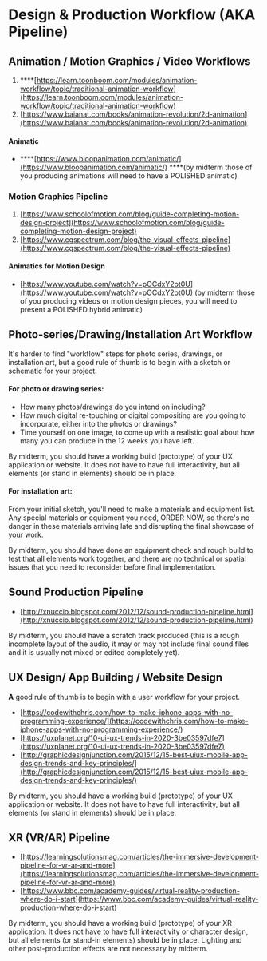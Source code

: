 # Design & Production Workflow \(AKA Pipeline\)

## **Animation / Motion Graphics / Video Workflows** 

1. \*\*\*\*[https://learn.toonboom.com/modules/animation-workflow/topic/traditional-animation-workflow](https://learn.toonboom.com/modules/animation-workflow/topic/traditional-animation-workflow)
2. [https://www.baianat.com/books/animation-revolution/2d-animation](https://www.baianat.com/books/animation-revolution/2d-animation)

#### **Animatic**

* \*\*\*\*[https://www.bloopanimation.com/animatic/](https://www.bloopanimation.com/animatic/) ****\(by midterm those of you producing animations will need to have a POLISHED animatic\)

### **Motion Graphics Pipeline**

1. [https://www.schoolofmotion.com/blog/guide-completing-motion-design-project](https://www.schoolofmotion.com/blog/guide-completing-motion-design-project)
2. [https://www.cgspectrum.com/blog/the-visual-effects-pipeline](https://www.cgspectrum.com/blog/the-visual-effects-pipeline)

#### **Animatics for Motion Design**

* [https://www.youtube.com/watch?v=pOCdxY2ot0U](https://www.youtube.com/watch?v=pOCdxY2ot0U)  \(by midterm those of you producing videos or motion design pieces, you will need to present a POLISHED hybrid animatic\)

## **Photo-series/Drawing/Installation Art Workflow**

It's harder to find "workflow" steps for photo series, drawings, or installation art, but a good rule of thumb is to begin with a sketch or schematic for your project.

#### For photo or drawing series: 

* How many photos/drawings do you intend on including? 
* How much digital re-touching or digital compositing are you going to incorporate, either into the photos or drawings? 
* Time yourself on one image, to come up with a realistic goal about how many you can produce in the 12 weeks you have left. 

By midterm, you should have a working build \(prototype\) of your UX application or website. It does not have to have full interactivity, but all elements \(or stand in elements\) should be in place. 

#### For installation art: 

From your initial sketch, you'll need to make a materials and equipment list. Any special materials or equipment you need, ORDER NOW, so there's no danger in these materials arriving late and disrupting the final showcase of your work.

By midterm, you should have done an equipment check and rough build to test that all elements work together, and there are no technical or spatial issues that you need to reconsider before final implementation. 

## **Sound Production Pipeline**

* [http://xnuccio.blogspot.com/2012/12/sound-production-pipeline.html](http://xnuccio.blogspot.com/2012/12/sound-production-pipeline.html)

By midterm, you should have a scratch track produced \(this is a rough incomplete layout of the audio, it may or may not include final sound files and it is usually not mixed or edited completely yet\). 

## **UX Design/ App Building / Website Design**

**A** good rule of thumb is to begin with a user workflow for your project.

* [https://codewithchris.com/how-to-make-iphone-apps-with-no-programming-experience/](https://codewithchris.com/how-to-make-iphone-apps-with-no-programming-experience/)
* [https://uxplanet.org/10-ui-ux-trends-in-2020-3be03597dfe7](https://uxplanet.org/10-ui-ux-trends-in-2020-3be03597dfe7)
* [http://graphicdesignjunction.com/2015/12/15-best-uiux-mobile-app-design-trends-and-key-principles/](http://graphicdesignjunction.com/2015/12/15-best-uiux-mobile-app-design-trends-and-key-principles/)

By midterm, you should have a working build \(prototype\) of your UX application or website. It does not have to have full interactivity, but all elements \(or stand in elements\) should be in place. 

## **XR \(VR/AR\) Pipeline**

* [https://learningsolutionsmag.com/articles/the-immersive-development-pipeline-for-vr-ar-and-more](https://learningsolutionsmag.com/articles/the-immersive-development-pipeline-for-vr-ar-and-more)
* [https://www.bbc.com/academy-guides/virtual-reality-production-where-do-i-start](https://www.bbc.com/academy-guides/virtual-reality-production-where-do-i-start)

By midterm, you should have a working build \(prototype\) of your XR application. It does not have to have full interactivity or character design, but all elements \(or stand-in elements\) should be in place. Lighting and other post-production effects are not necessary by midterm.

